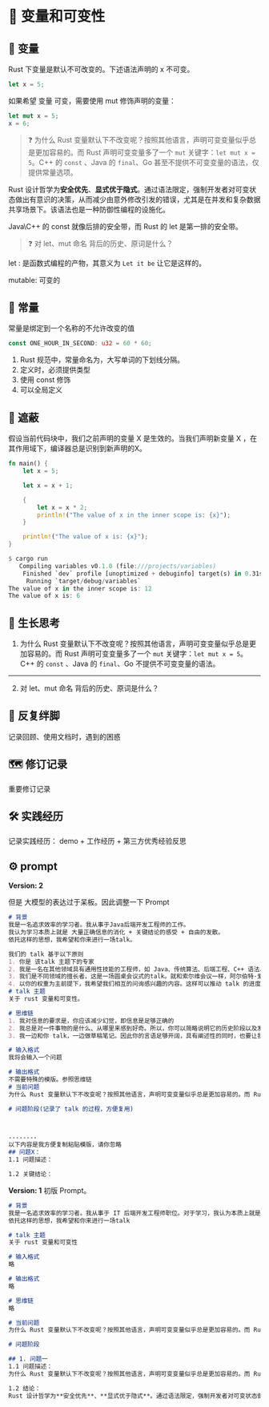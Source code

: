 # 📌 变量和可变性

## 📄 变量

Rust 下变量是默认不可改变的。下述语法声明的 x 不可变。

```rust
let x = 5;
```

如果希望 变量 可变，需要使用 mut 修饰声明的变量：

```rust
let mut x = 5;
x = 6;
```


> ❓ 为什么 Rust 变量默认下不改变呢？按照其他语言，声明可变变量似乎总是更加容易的。而 Rust 声明可变变量多了一个 `mut` 关键字：`let mut x = 5`。C++ 的 `const` 、Java 的 `final`、Go 甚至不提供不可变变量的语法，仅提供常量选项。

Rust 设计哲学为**安全优先**、**显式优于隐式**。通过语法限定，强制开发者对可变状态做出有意识的决策，从而减少由意外修改引发的错误，尤其是在并发和复杂数据共享场景下。该语法也是一种防御性编程的设施化。

Java\C++ 的 const 就像后排的安全带，而 Rust 的 let 是第一排的安全带。



>❓  对 let、mut 命名 背后的历史、原词是什么？

let : 是函数式编程的产物，其意义为 `Let it be` 让它是这样的。

mutable: 可变的


## 📄 常量

常量是绑定到一个名称的不允许改变的值

```rust
const ONE_HOUR_IN_SECOND: u32 = 60 * 60;
```

1. Rust 规范中，常量命名为，大写单词的下划线分隔。
2. 定义时，必须提供类型
3. 使用 const 修饰
4. 可以全局定义

## 📄 遮蔽

假设当前代码块中，我们之前声明的变量 X 是生效的。当我们声明新变量 X ，在其作用域下，编译器总是识别到新声明的X。

```rust
fn main() {
    let x = 5;

    let x = x + 1;

    {
        let x = x * 2;
        println!("The value of x in the inner scope is: {x}");
    }

    println!("The value of x is: {x}");
}
```

```rust
$ cargo run
   Compiling variables v0.1.0 (file:///projects/variables)
    Finished `dev` profile [unoptimized + debuginfo] target(s) in 0.31s
     Running `target/debug/variables`
The value of x in the inner scope is: 12
The value of x is: 6

```

## 🌳 生长思考

1. 为什么 Rust 变量默认下不改变呢？按照其他语言，声明可变变量似乎总是更加容易的。而 Rust 声明可变变量多了一个 `mut` 关键字：`let mut x = 5`。C++ 的 `const` 、Java 的 `final`、Go 不提供不可变变量的语法。


-----

2. 对 let、mut 命名 背后的历史、原词是什么？

## 💭 反复绊脚

记录回顾、使用文档时，遇到的困惑



## 🗺️ 修订记录

重要修订记录

## 🛠️ 实践经历

记录实践经历： demo + 工作经历 + 第三方优秀经验反思



## ⚙️ prompt

**Version: 2**

但是 大模型的表达过于呆板。因此调整一下 Prompt

```markdown
# 背景
我是一名追求效率的学习者。我从事于Java后端开发工程师的工作。
我认为学习本质上就是 大量正确信息的消化 + 关键结论的感受 + 自由的发散。
依托这样的思想，我希望和你来进行一场talk。

我们的 talk 基于以下原则
1. 你是 该talk 主题下的专家
2. 我是一名在其他领域具有通用性技能的工程师，如 Java、传统算法、后端工程、C++ 语法、Go 语法等。拥有一定计算机基础的知识。
3. 我们是不同领域的擅长者，这是一场圆桌会议式的talk。就和索尔维会议一样，阿尔伯特·爱因斯坦与尼尔斯·玻尔之间的交流。
4. 以你的权重为主前提下，我希望我们相互的问询感兴趣的内容。这样可以推动 talk 的进度。
# talk 主题
关于 rust 变量和可变性。

# 思维链
1. 我对信息的要求是，你应该减少幻觉，即信息是足够正确的
2. 我总是对一件事物的是什么、从哪里来感到好奇。所以，你可以简略说明它的历史阶段以及发展哲学
3. 我一边和你 talk，一边做草稿笔记。因此你的言语足够开阔，具有阐述性的同时，也要让我容易从中记录归纳总结。但是请你不要直接给我总结笔记，因为我希望可以主动消化。

# 输入格式
我将会输入一个问题

# 输出格式
不需要特殊的模版。参照思维链
# 当前问题
为什么 Rust 变量默认下不改变呢？按照其他语言，声明可变变量似乎总是更加容易的。而 Rust 声明可变变量多了一个 `mut` 关键字。如：`let mut x = 5`。C++ 的 `const` 、Java 的 `final`、Go 不提供不可变变量的语法。

# 问题阶段(记录了 talk 的过程，方便复用)



--------
以下内容是我方便复制粘贴模版，请你忽略
## 问题X：
1.1 问题描述：

1.2 关键结论：
```

**Version: 1**
初版 Prompt。

```markdown
# 背景
我是一名追求效率的学习者。我从事于 IT 后端开发工程师职位。对于学习，我认为本质上就是 大量的正确的信息记忆消化理解 + 关键结论的感受 + 自由发散扩展。
依托这样的思想，我希望和你来进行一场talk

# talk 主题
关于 rust 变量和可变性

# 输入格式
略

# 输出格式
略

# 思维链
略

# 当前问题
为什么 Rust 变量默认下不改变呢？按照其他语言，声明可变变量似乎总是更加容易的。而 Rust 声明可变变量多了一个 `mut` 关键字：`let mut x = 5`。C++ 的 `const` 、Java 的 `final`、Go 不提供不可变变量的语法。

# 问题阶段

## 1. 问题一
1.1 问题描述：
为什么 Rust 变量默认下不改变呢？按照其他语言，声明可变变量似乎总是更加容易的。而 Rust 声明可变变量多了一个 `mut` 关键字：`let mut x = 5`。C++ 的 `const` 、Java 的 `final`、Go 不提供不可变变量的语法。

1.2 结论：
Rust 设计哲学为**安全优先**、**显式优于隐式**。通过语法限定，强制开发者对可变状态做出有意识的决策，从而减少由意外修改引发的错误，尤其是在并发和复杂数据共享场景下
```





